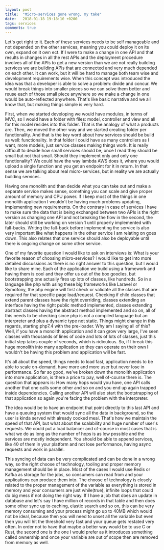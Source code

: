 ```yaml
---
layout: post
title:  "Micro-services gone wrong, my take"
date:   2018-01-18 19:18:10 +0200
tags: services
comments: true
---	
```


Let's get right to it. Each of these services needs to be self manageable and not depended on the other services, meaning you could deploy it on its  own, expand on it own ect. If I were to make a change in one API and that results in changes in all the rest APIs and the deployment procedure involves all of the APIs to get a new version than we are not really building services we are building APIs that are connected and very much depended on each other. It can work, but it will be hard to manage both team wise and development requirements wise. When this concept was introduced the idea was that a developer is able to solve a problem: divide and concur. We would break things into smaller pieces so we can solve them better and reuse each of those small piece anywhere so we make a change in one would be auto-reflected anywhere. That's like basic narrative and we all know that, but 
making things simple is very hard. 

First, when we started developing we would have modules, in terms of MVC, so I would have a folder with files: model, controller and view and all for this model resides into this folder. That is the analogy of what a products are. Then, we moved the other way and we started creating folder per functionality. And that is the key word about how services should be build as well: functionality. In that folder I could have as many controllers as I want, more models, just service classes making things work. It is really difficult to decide how small services should be, once I read they should be small but not that small. Should they implement only and only one functionality? We could have the way lambda AWS does it, where you would upload a single function and you get an endpoint for it in return. In that sense we are talking about real micro-services, but in reality we are actually building services. 

Having one monolith and than decide what you can take out and make a separate service makes sense, something you can scale and give proper amount of memory and CPU power. If I keep most of the things in one monolith application I wouldn't be having much problems updating, implementing new requirements. On the contrary in case of services I have to make sure the data that is being exchanged between two APIs is the right version as changing one API and not breaking the flow in the second, the later should still be working on version 1 until properly implemented with fall-backs. Writing the fall-back before implementing the service is also very important like what happens in the other service I am relating on goes down. This also relates that one service should also be deployable until there is ongoing change on some other service.

One of my favorite question I would like to ask on interviews is: What is your favorite reason of choosing micro-services? I would like to get into more detailed discussions as there is no right answer to this question, but I would like to share mine. Each of the application we build using a framework and having them is cool and they offer us out of the box goodies, but bootstrapping one actually fires up lots of classes, like hundreds. So in a language like php with using these big frameworks like Laravel or Symofony, the php engine will first check or validate all the classes that are required for that specific page load/request. Checking if child classes that extend parent classes have the right overriding, classes extending an interface having the right public method implemented, classes extending abstract classes having the abstract method implemented and so on, all of this needs to be checking since php is not a compiled language but an interpreter and plus a dynamic type not static. Things might change in this regards, starting php7.4 with the pre-loader. Why am I saying all of this? Well, if you have a monolith application and it can grow very large, I've seen classes with thousands of lines of code and lots of lots of classes, just this initial step takes couple of seconds, which is ridiculous. So, if I break this huge monolith into many application so they can operate on their own I wouldn't be having this problem and application will be fast. 

It's all about the speed, things needs to load fast, application needs to be able to scale on-demand, have more and more user but never lose in performance. So far so good, we've broken down the monolith application into more application, is there a price to pay, well of-course there is. The question that appears is: How many hops would you have, one API calls another that one calls some other and so on and you end up again trapped inside dependencies. Calling another API will also start the bootstrapping of that application so again you're facing the problem with the interpreter.

The idea would be to have an endpoint that point directly to this last API and have a queuing system that would sync all the data in background, so the user is kinda served with already cooked meal. That's how we maintain the speed of that API, but what about the scalability and huge number of user's requests. We could put a load balancer and of-course in most cases that is what we do as long as the number of hops is as low possible and the services are mostly independent. You should be able to append services, like 40 of them in your platform and not lose performance, having async requests and work in parallel.

This syncing of data can be very complicated and can be done in a wrong way, so the right choose of technology, tooling and proper memory management should be in place. Most of the cases I would use Redis or Kafka as storage for the jobs, so consumers can read from and your applications can produce them into. The choose of technology is closely related to the proper management of the variable as everything is stored in memory and your consumers are just while(true), infinite loops that could do big mess if not doing the right way. If I have a job that does an update in database and let's say I have million of records in that table and then does some other sync up to caching, elastic search and so on, this can be very memory consuming and your process might go up to 40MB which would not be ideal, because then you will need to unset all the variable but even then you will hit the threshold very fast and your queue gets restated very often. In order not to have that maybe a better way would be to use C or Rust, the second one is the one I would prefer as it introduces something called ownership and once your variable are out of scope then are removed from memory as well.





